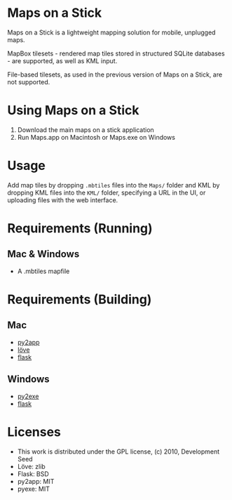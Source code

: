 # Maps on a Stick

Maps on a Stick is a lightweight mapping solution for mobile, unplugged maps.

MapBox tilesets - rendered map tiles stored in structured SQLite databases - 
are supported, as well as KML input.

File-based tilesets, as used in the previous version of Maps on a Stick, are 
not supported.

# Using Maps on a Stick

1. Download the main maps on a stick application
2. Run Maps.app on Macintosh or Maps.exe on Windows

# Usage

Add map tiles by dropping `.mbtiles` files into the `Maps/` folder and KML
by dropping KML files into the `KML/` folder, specifying a URL in the UI, or
uploading files with the web interface.

# Requirements (Running)

## Mac & Windows

* A .mbtiles mapfile

# Requirements (Building)

## Mac

* [py2app](http://svn.pythonmac.org/py2app/py2app/trunk/doc/index.html)
* [löve](http://love2d.org/)
* [flask](http://flask.pocoo.org/)

## Windows

* [py2exe](http://www.py2exe.org/)
* [flask](http://flask.pocoo.org/)

# Licenses

* This work is distributed under the GPL license, (c) 2010, Development Seed
* Löve: zlib 
* Flask: BSD 
* py2app: MIT
* pyexe: MIT
